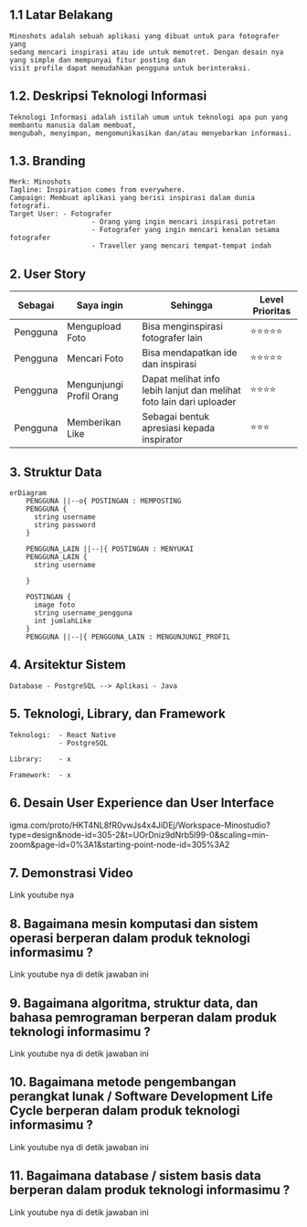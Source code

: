 ## 1.1 Latar Belakang

    Minoshots adalah sebuah aplikasi yang dibuat untuk para fotografer yang
    sedang mencari inspirasi atau ide untuk memotret. Dengan desain nya yang simple dan mempunyai fitur posting dan
    visit profile dapat memudahkan pengguna untuk berinteraksi.

## 1.2. Deskripsi Teknologi Informasi

    Teknologi Informasi adalah istilah umum untuk teknologi apa pun yang membantu manusia dalam membuat,
    mengubah, menyimpan, mengomunikasikan dan/atau menyebarkan informasi.

## 1.3. Branding

    Merk: Minoshots
    Tagline: Inspiration comes from everywhere.
    Campaign: Membuat aplikasi yang berisi inspirasi dalam dunia fotografi.
    Target User: - Fotografer
                        - Orang yang ingin mencari inspirasi potretan
                        - Fotografer yang ingin mencari kenalan sesama fotografer
                        - Traveller yang mencari tempat-tempat indah

## 2. User Story

Sebagai | Saya ingin | Sehingga | Level Prioritas
---|---|---|---
Pengguna | Mengupload Foto | Bisa menginspirasi fotografer lain | ⭐⭐⭐⭐⭐
Pengguna | Mencari Foto | Bisa mendapatkan ide dan inspirasi | ⭐⭐⭐⭐⭐
Pengguna | Mengunjungi Profil Orang | Dapat melihat info lebih lanjut dan melihat foto lain dari uploader | ⭐⭐⭐⭐
Pengguna | Memberikan Like | Sebagai bentuk apresiasi kepada inspirator | ⭐⭐⭐

## 3. Struktur Data

```mermaid
erDiagram
    PENGGUNA ||--o{ POSTINGAN : MEMPOSTING
    PENGGUNA {
      string username
      string password
    }

    PENGGUNA_LAIN ||--|{ POSTINGAN : MENYUKAI
    PENGGUNA_LAIN {
      string username

    }

    POSTINGAN {
      image foto
      string username_pengguna
      int jumlahLike
    }
    PENGGUNA ||--|{ PENGGUNA_LAIN : MENGUNJUNGI_PROFIL
```

## 4. Arsitektur Sistem


    Database - PostgreSQL --> Aplikasi - Java
    
## 5. Teknologi, Library, dan Framework

 
    Teknologi:  - React Native
                - PostgreSQL
 
    Library:    - x

    Framework:  - x

## 6. Desain User Experience dan User Interface

igma.com/proto/HKT4NL8fR0vwJs4x4JiDEj/Workspace-Minostudio?type=design&node-id=305-2&t=UOrDniz9dNrb5l99-0&scaling=min-zoom&page-id=0%3A1&starting-point-node-id=305%3A2

## 7. Demonstrasi Video

Link youtube nya

## 8. Bagaimana mesin komputasi dan sistem operasi berperan dalam produk teknologi informasimu ?

Link youtube nya di detik jawaban ini

## 9. Bagaimana algoritma, struktur data, dan bahasa pemrograman berperan dalam produk teknologi informasimu ?

Link youtube nya di detik jawaban ini

## 10. Bagaimana metode pengembangan perangkat lunak / Software Development Life Cycle berperan dalam produk teknologi informasimu ?

Link youtube nya di detik jawaban ini

## 11. Bagaimana database / sistem basis data berperan dalam produk teknologi informasimu ?

Link youtube nya di detik jawaban ini
